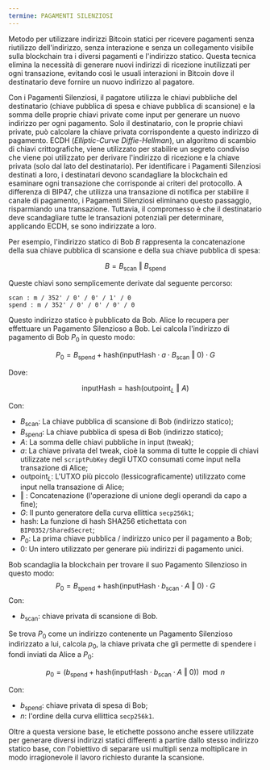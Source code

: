 ```yaml
---
termine: PAGAMENTI SILENZIOSI
---
```


Metodo per utilizzare indirizzi Bitcoin statici per ricevere pagamenti senza riutilizzo dell'indirizzo, senza interazione e senza un collegamento visibile sulla blockchain tra i diversi pagamenti e l'indirizzo statico. Questa tecnica elimina la necessità di generare nuovi indirizzi di ricezione inutilizzati per ogni transazione, evitando così le usuali interazioni in Bitcoin dove il destinatario deve fornire un nuovo indirizzo al pagatore.

Con i Pagamenti Silenziosi, il pagatore utilizza le chiavi pubbliche del destinatario (chiave pubblica di spesa e chiave pubblica di scansione) e la somma delle proprie chiavi private come input per generare un nuovo indirizzo per ogni pagamento. Solo il destinatario, con le proprie chiavi private, può calcolare la chiave privata corrispondente a questo indirizzo di pagamento. ECDH (*Elliptic-Curve Diffie-Hellman*), un algoritmo di scambio di chiavi crittografiche, viene utilizzato per stabilire un segreto condiviso che viene poi utilizzato per derivare l'indirizzo di ricezione e la chiave privata (solo dal lato del destinatario). Per identificare i Pagamenti Silenziosi destinati a loro, i destinatari devono scandagliare la blockchain ed esaminare ogni transazione che corrisponde ai criteri del protocollo. A differenza di BIP47, che utilizza una transazione di notifica per stabilire il canale di pagamento, i Pagamenti Silenziosi eliminano questo passaggio, risparmiando una transazione. Tuttavia, il compromesso è che il destinatario deve scandagliare tutte le transazioni potenziali per determinare, applicando ECDH, se sono indirizzate a loro.

Per esempio, l'indirizzo statico di Bob $B$ rappresenta la concatenazione della sua chiave pubblica di scansione e della sua chiave pubblica di spesa:

$$ B = B_{\text{scan}} \text{ ‖ } B_{\text{spend}} $$

Queste chiavi sono semplicemente derivate dal seguente percorso:

```text
scan : m / 352' / 0' / 0' / 1' / 0
spend : m / 352' / 0' / 0' / 0' / 0
```

Questo indirizzo statico è pubblicato da Bob. Alice lo recupera per effettuare un Pagamento Silenzioso a Bob. Lei calcola l'indirizzo di pagamento di Bob $P_0$ in questo modo:

$$  P_0 = B_{\text{spend}} + \text{hash}(\text{inputHash} \cdot a \cdot B_{\text{scan}} \text{ ‖ } 0) \cdot G  $$

Dove:

$$  \text{inputHash} = \text{hash}(\text{outpoint}_L \text{ ‖ } A)  $$

Con:
* $B_{\text{scan}}$: La chiave pubblica di scansione di Bob (indirizzo statico);
* $B_{\text{spend}}$: La chiave pubblica di spesa di Bob (indirizzo statico);
* $A$: La somma delle chiavi pubbliche in input (tweak);
* $a$: La chiave privata del tweak, cioè la somma di tutte le coppie di chiavi utilizzate nel `scriptPubKey` degli UTXO consumati come input nella transazione di Alice;
* $\text{outpoint}_L$: L'UTXO più piccolo (lessicograficamente) utilizzato come input nella transazione di Alice;
* $\text{ ‖ }$: Concatenazione (l'operazione di unione degli operandi da capo a fine);
* $G$: Il punto generatore della curva ellittica `secp256k1`;
* $\text{hash}$: La funzione di hash SHA256 etichettata con `BIP0352/SharedSecret`;
* $P_0$: La prima chiave pubblica / indirizzo unico per il pagamento a Bob;
* $0$: Un intero utilizzato per generare più indirizzi di pagamento unici.

Bob scandaglia la blockchain per trovare il suo Pagamento Silenzioso in questo modo:
$$  P_0 = B_{\text{spend}} + \text{hash}(\text{inputHash} \cdot b_{\text{scan}} \cdot A \text{ ‖ } 0) \cdot G  $$
Con:
* $b_{\text{scan}}$: chiave privata di scansione di Bob.

Se trova $P_0$ come un indirizzo contenente un Pagamento Silenzioso indirizzato a lui, calcola $p_0$, la chiave privata che gli permette di spendere i fondi inviati da Alice a $P_0$:

$$ p_0 = (b_{\text{spend}} + \text{hash}(\text{inputHash} \cdot b_{\text{scan}} \cdot A \text{ ‖ } 0)) \mod n $$

Con:
* $b_{\text{spend}}$: chiave privata di spesa di Bob;
* $n$: l'ordine della curva ellittica `secp256k1`.

Oltre a questa versione base, le etichette possono anche essere utilizzate per generare diversi indirizzi statici differenti a partire dallo stesso indirizzo statico base, con l'obiettivo di separare usi multipli senza moltiplicare in modo irragionevole il lavoro richiesto durante la scansione.